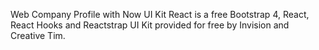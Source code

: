 Web Company Profile with Now UI Kit React is a free Bootstrap 4, React, React Hooks and Reactstrap UI Kit provided for free by Invision and Creative Tim.